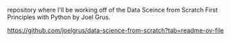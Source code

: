 repository where I'll be working off of the Data Sceince from Scratch First Principles with Python by Joel Grus.

https://github.com/joelgrus/data-science-from-scratch?tab=readme-ov-file
